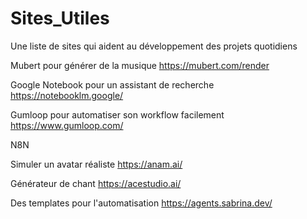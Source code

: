 # Sites_Utiles
Une liste de sites qui aident au développement des projets quotidiens

Mubert pour générer de la musique
https://mubert.com/render

Google Notebook pour un assistant de recherche
https://notebooklm.google/

Gumloop pour automatiser son workflow facilement
https://www.gumloop.com/

N8N

Simuler un avatar réaliste
https://anam.ai/

Générateur de chant
https://acestudio.ai/

Des templates pour l'automatisation
https://agents.sabrina.dev/
